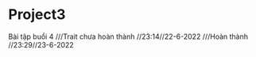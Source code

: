 # Project3
Bài tập buổi 4
///Trait chưa hoàn thành //23:14//22-6-2022
///Hoàn thành //23:29//23-6-2022
